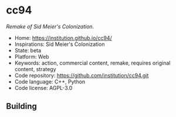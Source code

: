 # cc94

_Remake of Sid Meier's Colonization._

- Home: https://institution.github.io/cc94/
- Inspirations: Sid Meier's Colonization
- State: beta
- Platform: Web
- Keywords: action, commercial content, remake, requires original content, strategy
- Code repository: https://github.com/institution/cc94.git
- Code language: C++, Python
- Code license: AGPL-3.0

## Building
